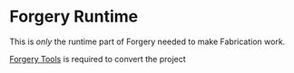 # Forgery Runtime
This is *only* the runtime part of Forgery needed to make Fabrication work.

[Forgery Tools](https://git.sleeping.town/unascribed/ForgeryTools) is required to convert the project
